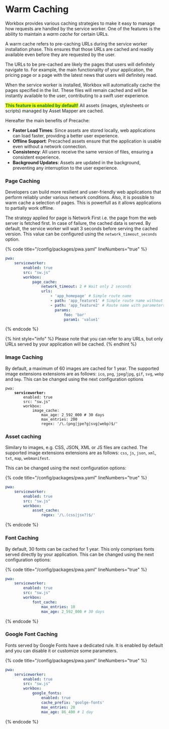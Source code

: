 # Warm Caching

Workbox provides various caching strategies to make it easy to manage how requests are handled by the service worker. One of the features is the ability to maintain a _warm cache_ for certain URLs.

A warm cache refers to pre-caching URLs during the service worker installation phase. This ensures that those URLs are cached and readily available even before they are requested by the user.

The URLs to be pre-cached are likely the pages that users will definitely navigate to. For example, the main functionality of your application, the pricing page or a page with the latest news that users will definitely read.

When the service worker is installed, Workbox will automatically cache the pages specified in the list. These files will remain cached and will be instantly available to the user, contributing to a swift user experience.

<mark style="color:green;">**This feature is enabled by default!**</mark> All assets (images, stylesheets or scripts) managed by Asset Mapper are cached.

Hereafter the main benefits of Precache:

* **Faster Load Times**: Since assets are stored locally, web applications can load faster, providing a better user experience.
* **Offline Support**: Precached assets ensure that the application is usable even without a network connection.
* **Consistency**: All users receive the same version of files, ensuring a consistent experience.
* **Background Updates**: Assets are updated in the background, preventing any interruption to the user experience.

### Page Caching

Developers can build more resilient and user-friendly web applications that perform reliably under various network conditions. Also, it is possible to warm cache a selection of pages. This is powerfull as it allows applications to partially work offline.

The strategy applied for page is Network First i.e. the page from the web server is fetched first. In case of failure, the cached data is served. By default, the service worker will wait 3 seconds before serving the cached version. This value can be configured using the `network_timeout_seconds` option.

{% code title="/config/packages/pwa.yaml" lineNumbers="true" %}
```yaml
pwa:
    serviceworker:
        enabled: true
        src: "sw.js"
        workbox:
            page_cache:
                network_timeout: 2 # Wait only 2 seconds
                urls:
                    - 'app_homepage' # Simple route name
                    - path: 'app_feature1' # Simple route name without parameters
                    - path: 'app_feature2' # Route name with parameters
                      params:
                          foo: 'bar'
                          param1: 'value1'
```
{% endcode %}

{% hint style="info" %}
Please note that you can refer to any URLs, but only URLs served by your application will be cached.
{% endhint %}

### Image Caching

By default, a maximum of 60 images are cached for 1 year. The supported image extensions extensions are as follows: `ico`, `png`, `jpeg`/`jpg`, `gif`, `svg`, `webp` and `bmp`. This can be changed using the next configuration options

<pre class="language-yaml" data-title="/config/packages/pwa.yaml" data-line-numbers><code class="lang-yaml">pwa:
<strong>    serviceworker:
</strong>        enabled: true
        src: "sw.js"
        workbox:
            image_cache:
                max_age: 2_592_000 # 30 days
                max_entries: 200
                regex: '/\.(png|jpe?g|svg|webp)$/'
</code></pre>

### Asset caching

Similary to images, e.g. CSS, JSON, XML or JS files are cached. The supported image extensions extensions are as follows: `css`, `js`, `json`, `xml`, `txt`, `map`, `webmanifest`.

This can be changed using the next configuration options:

{% code title="/config/packages/pwa.yaml" lineNumbers="true" %}
```yaml
pwa:
    serviceworker:
        enabled: true
        src: "sw.js"
        workbox:
            asset_cache:
                regex: '/\.(css|jsx?)$/'
```
{% endcode %}

### Font Caching

By default, 30 fonts can be cached for 1 year. This only comprises fonts served directly by your application. This can be changed using the next configuration options:

{% code title="/config/packages/pwa.yaml" lineNumbers="true" %}
```yaml
pwa:
    serviceworker:
        enabled: true
        src: "sw.js"
        workbox:
            font_cache:
                max_entries: 10
                max_age: 2_592_000 # 30 days
```
{% endcode %}

### Google Font Caching

Fonts served by Google Fonts have a dedicated rule. It is enabled by default and you can disable it or customize some parameters.

{% code title="/config/packages/pwa.yaml" lineNumbers="true" %}
```yaml
pwa:
    serviceworker:
        enabled: true
        src: "sw.js"
        workbox:
            google_fonts:
                enabled: true
                cache_prefix: 'goolge-fonts'
                max_entries: 20
                max_age: 86_400 # 1 day
```
{% endcode %}
